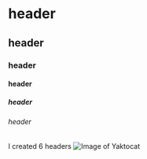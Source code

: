 # header
## header
### header
#### header
##### header
###### header
I created 6 headers 
![Image of Yaktocat](https://octodex.github.com/images/yaktocat.png)
